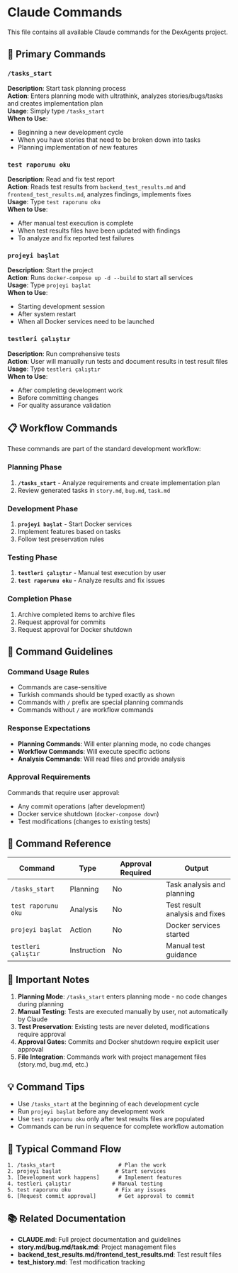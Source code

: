 # Claude Commands

This file contains all available Claude commands for the DexAgents project.

## 🚀 Primary Commands

### `/tasks_start`
**Description**: Start task planning process  
**Action**: Enters planning mode with ultrathink, analyzes stories/bugs/tasks and creates implementation plan  
**Usage**: Simply type `/tasks_start`  
**When to Use**: 
- Beginning a new development cycle
- When you have stories that need to be broken down into tasks
- Planning implementation of new features

### `test raporunu oku`
**Description**: Read and fix test report  
**Action**: Reads test results from `backend_test_results.md` and `frontend_test_results.md`, analyzes findings, implements fixes  
**Usage**: Type `test raporunu oku`  
**When to Use**: 
- After manual test execution is complete
- When test results files have been updated with findings
- To analyze and fix reported test failures

### `projeyi başlat`
**Description**: Start the project  
**Action**: Runs `docker-compose up -d --build` to start all services  
**Usage**: Type `projeyi başlat`  
**When to Use**: 
- Starting development session
- After system restart
- When all Docker services need to be launched

### `testleri çalıştır`
**Description**: Run comprehensive tests  
**Action**: User will manually run tests and document results in test result files  
**Usage**: Type `testleri çalıştır`  
**When to Use**: 
- After completing development work
- Before committing changes
- For quality assurance validation

## 📋 Workflow Commands

These commands are part of the standard development workflow:

### Planning Phase
1. **`/tasks_start`** - Analyze requirements and create implementation plan
2. Review generated tasks in `story.md`, `bug.md`, `task.md`

### Development Phase  
1. **`projeyi başlat`** - Start Docker services
2. Implement features based on tasks
3. Follow test preservation rules

### Testing Phase
1. **`testleri çalıştır`** - Manual test execution by user
2. **`test raporunu oku`** - Analyze results and fix issues

### Completion Phase
1. Archive completed items to archive files
2. Request approval for commits
3. Request approval for Docker shutdown

## 🔧 Command Guidelines

### Command Usage Rules
- Commands are case-sensitive
- Turkish commands should be typed exactly as shown
- Commands with `/` prefix are special planning commands
- Commands without `/` are workflow commands

### Response Expectations
- **Planning Commands**: Will enter planning mode, no code changes
- **Workflow Commands**: Will execute specific actions
- **Analysis Commands**: Will read files and provide analysis

### Approval Requirements
Commands that require user approval:
- Any commit operations (after development)
- Docker service shutdown (`docker-compose down`)
- Test modifications (changes to existing tests)

## 📝 Command Reference

| Command | Type | Approval Required | Output |
|---------|------|------------------|--------|
| `/tasks_start` | Planning | No | Task analysis and planning |
| `test raporunu oku` | Analysis | No | Test result analysis and fixes |
| `projeyi başlat` | Action | No | Docker services started |
| `testleri çalıştır` | Instruction | No | Manual test guidance |

## 🚨 Important Notes

1. **Planning Mode**: `/tasks_start` enters planning mode - no code changes during planning
2. **Manual Testing**: Tests are executed manually by user, not automatically by Claude
3. **Test Preservation**: Existing tests are never deleted, modifications require approval
4. **Approval Gates**: Commits and Docker shutdown require explicit user approval
5. **File Integration**: Commands work with project management files (story.md, bug.md, etc.)

## 💡 Command Tips

- Use `/tasks_start` at the beginning of each development cycle
- Run `projeyi başlat` before any development work
- Use `test raporunu oku` only after test results files are populated
- Commands can be run in sequence for complete workflow automation

## 🔄 Typical Command Flow

```
1. /tasks_start                    # Plan the work
2. projeyi başlat                 # Start services  
3. [Development work happens]      # Implement features
4. testleri çalıştır             # Manual testing
5. test raporunu oku              # Fix any issues
6. [Request commit approval]       # Get approval to commit
```

## 📚 Related Documentation

- **CLAUDE.md**: Full project documentation and guidelines
- **story.md/bug.md/task.md**: Project management files
- **backend_test_results.md/frontend_test_results.md**: Test result files
- **test_history.md**: Test modification tracking